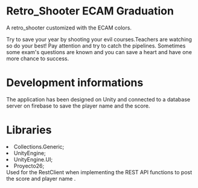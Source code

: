 # Retro_Shooter ECAM Graduation 

<p>A retro_shooter customized with the ECAM colors. </p>
<p>Try to save your year by shooting your evil courses.Teachers are watching so do your best! 
Pay attention and try to catch the pipelines.
Sometimes some exam's questions are known and you can save a heart and have one more chance to success.</br></p>


# Development informations </br>
<p>
The application has been designed on Unity and connected to a database server on firebase to save the player name and the score.</p>


# Libraries </br>
<li> Collections.Generic;</br>
<li> UnityEngine;</br>
<li> UnityEngine.UI; </br>
<li> Proyecto26;</br>
Used for the RestClient when implementing the REST API functions to post the score and player name .
